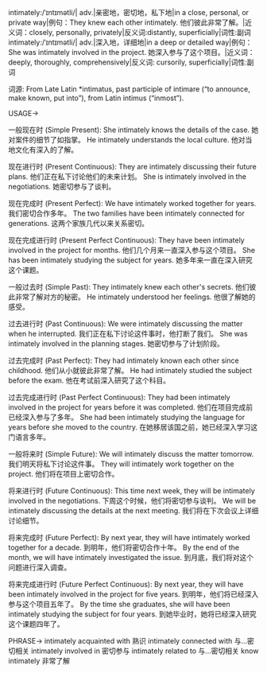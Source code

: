 intimately:/ˈɪntɪmətli/| adv.|亲密地，密切地，私下地|in a close, personal, or private way|例句：They knew each other intimately. 他们彼此非常了解。|近义词：closely, personally, privately|反义词:distantly, superficially|词性:副词
intimately:/ˈɪntɪmətli/| adv.|深入地，详细地|in a deep or detailed way|例句：She was intimately involved in the project. 她深入参与了这个项目。|近义词：deeply, thoroughly, comprehensively|反义词: cursorily, superficially|词性:副词

词源: From Late Latin *intimatus, past participle of intimare (“to announce, make known, put into”), from Latin intimus (“inmost”).

USAGE->

一般现在时 (Simple Present):
She intimately knows the details of the case. 她对案件的细节了如指掌。
He intimately understands the local culture. 他对当地文化有深入的了解。

现在进行时 (Present Continuous):
They are intimately discussing their future plans. 他们正在私下讨论他们的未来计划。
She is intimately involved in the negotiations. 她密切参与了谈判。

现在完成时 (Present Perfect):
We have intimately worked together for years. 我们密切合作多年。
The two families have been intimately connected for generations. 这两个家族几代以来关系密切。

现在完成进行时 (Present Perfect Continuous):
They have been intimately involved in the project for months. 他们几个月来一直深入参与这个项目。
She has been intimately studying the subject for years. 她多年来一直在深入研究这个课题。

一般过去时 (Simple Past):
They intimately knew each other's secrets.  他们彼此非常了解对方的秘密。
He intimately understood her feelings. 他很了解她的感受。

过去进行时 (Past Continuous):
We were intimately discussing the matter when he interrupted. 我们正在私下讨论这件事时，他打断了我们。
She was intimately involved in the planning stages. 她密切参与了计划阶段。

过去完成时 (Past Perfect):
They had intimately known each other since childhood. 他们从小就彼此非常了解。
He had intimately studied the subject before the exam. 他在考试前深入研究了这个科目。

过去完成进行时 (Past Perfect Continuous):
They had been intimately involved in the project for years before it was completed.  他们在项目完成前已经深入参与了多年。
She had been intimately studying the language for years before she moved to the country.  在她移居该国之前，她已经深入学习这门语言多年。


一般将来时 (Simple Future):
We will intimately discuss the matter tomorrow. 我们明天将私下讨论这件事。
They will intimately work together on the project. 他们将在项目上密切合作。

将来进行时 (Future Continuous):
This time next week, they will be intimately involved in the negotiations. 下周这个时候，他们将密切参与谈判。
We will be intimately discussing the details at the next meeting. 我们将在下次会议上详细讨论细节。

将来完成时 (Future Perfect):
By next year, they will have intimately worked together for a decade. 到明年，他们将密切合作十年。
By the end of the month, we will have intimately investigated the issue. 到月底，我们将对这个问题进行深入调查。

将来完成进行时 (Future Perfect Continuous):
By next year, they will have been intimately involved in the project for five years. 到明年，他们将已经深入参与这个项目五年了。
By the time she graduates, she will have been intimately studying the subject for four years. 到她毕业时，她将已经深入研究这个课题四年了。


PHRASE->
intimately acquainted with  熟识
intimately connected with  与...密切相关
intimately involved in  密切参与
intimately related to  与...密切相关
know intimately  非常了解
